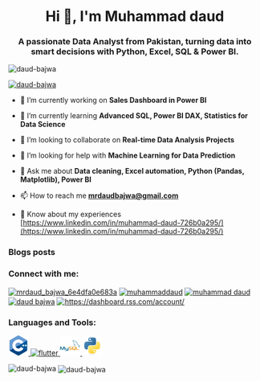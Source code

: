 <h1 align="center">Hi 👋, I'm Muhammad daud </h1>
<h3 align="center">A passionate Data Analyst from Pakistan, turning data into smart decisions with Python, Excel, SQL & Power BI.</h3>

<p align="left"> <img src="https://komarev.com/ghpvc/?username=daud-bajwa&label=Profile%20views&color=0e75b6&style=flat" alt="daud-bajwa" /> </p>

<p align="left"> <a href="https://github.com/ryo-ma/github-profile-trophy"><img src="https://github-profile-trophy.vercel.app/?username=daud-bajwa" alt="daud-bajwa" /></a> </p>

- 🔭 I’m currently working on **Sales Dashboard in Power BI**

- 🌱 I’m currently learning **Advanced SQL, Power BI DAX, Statistics for Data Science**

- 👯 I’m looking to collaborate on **Real-time Data Analysis Projects**

- 🤝 I’m looking for help with **Machine Learning for Data Prediction**

- 💬 Ask me about **Data cleaning, Excel automation, Python (Pandas, Matplotlib), Power BI**

- 📫 How to reach me **mrdaudbajwa@gmail.com**

- 📄 Know about my experiences [https://www.linkedin.com/in/muhammad-daud-726b0a295/](https://www.linkedin.com/in/muhammad-daud-726b0a295/)

### Blogs posts
<!-- BLOG-POST-LIST:START -->
<!-- BLOG-POST-LIST:END -->

<h3 align="left">Connect with me:</h3>
<p align="left">
<a href="https://dev.to/mrdaud_bajwa_6e4dfa0e683a" target="blank"><img align="center" src="https://raw.githubusercontent.com/rahuldkjain/github-profile-readme-generator/master/src/images/icons/Social/devto.svg" alt="mrdaud_bajwa_6e4dfa0e683a" height="30" width="40" /></a>
<a href="https://twitter.com/muhammaddaud" target="blank"><img align="center" src="https://raw.githubusercontent.com/rahuldkjain/github-profile-readme-generator/master/src/images/icons/Social/twitter.svg" alt="muhammaddaud" height="30" width="40" /></a>
<a href="https://linkedin.com/in/muhammad daud" target="blank"><img align="center" src="https://raw.githubusercontent.com/rahuldkjain/github-profile-readme-generator/master/src/images/icons/Social/linked-in-alt.svg" alt="muhammad daud" height="30" width="40" /></a>
<a href="https://kaggle.com/daud bajwa" target="blank"><img align="center" src="https://raw.githubusercontent.com/rahuldkjain/github-profile-readme-generator/master/src/images/icons/Social/kaggle.svg" alt="daud bajwa" height="30" width="40" /></a>
<a href="/https://dashboard.rss.com/account/" target="blank"><img align="center" src="https://raw.githubusercontent.com/rahuldkjain/github-profile-readme-generator/master/src/images/icons/Social/rss.svg" alt="https://dashboard.rss.com/account/" height="30" width="40" /></a>
</p>

<h3 align="left">Languages and Tools:</h3>
<p align="left"> <a href="https://www.w3schools.com/cpp/" target="_blank" rel="noreferrer"> <img src="https://raw.githubusercontent.com/devicons/devicon/master/icons/cplusplus/cplusplus-original.svg" alt="cplusplus" width="40" height="40"/> </a> <a href="https://flutter.dev" target="_blank" rel="noreferrer"> <img src="https://www.vectorlogo.zone/logos/flutterio/flutterio-icon.svg" alt="flutter" width="40" height="40"/> </a> <a href="https://www.mysql.com/" target="_blank" rel="noreferrer"> <img src="https://raw.githubusercontent.com/devicons/devicon/master/icons/mysql/mysql-original-wordmark.svg" alt="mysql" width="40" height="40"/> </a> <a href="https://www.python.org" target="_blank" rel="noreferrer"> <img src="https://raw.githubusercontent.com/devicons/devicon/master/icons/python/python-original.svg" alt="python" width="40" height="40"/> </a> </p>

<p><img align="left" src="https://github-readme-stats.vercel.app/api/top-langs?username=daud-bajwa&show_icons=true&locale=en&layout=compact" alt="daud-bajwa" /></p>

<p>&nbsp;<img align="center" src="https://github-readme-stats.vercel.app/api?username=daud-bajwa&show_icons=true&locale=en" alt="daud-bajwa" /></p>

